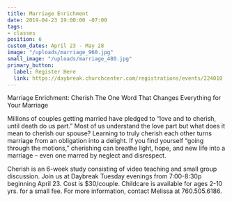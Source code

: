 ```yaml
---
title: Marriage Enrichment
date: 2019-04-23 19:00:00 -07:00
tags:
- classes
position: 6
custom_dates: April 23 - May 28
image: "/uploads/marriage_960.jpg"
small_image: "/uploads/marriage_480.jpg"
primary_button:
  label: Register Here
  link: https://daybreak.churchcenter.com/registrations/events/224010
---
```


Marriage Enrichment: Cherish
The One Word That Changes Everything for Your Marriage

Millions of couples getting married have pledged to “love and to cherish, until death do us part.” Most of us understand the love part but what does it mean to cherish our spouse? Learning to truly cherish each other turns marriage from an obligation into a delight. If you find yourself “going through the motions,” cherishing can breathe light, hope, and new life into a marriage – even one marred by neglect and disrespect.

Cherish is an 6-week study consisting of video teaching and small group discussion. Join us at Daybreak Tuesday evenings from 7:00-8:30p beginning April 23. Cost is $30/couple. Childcare is available for ages 2-10 yrs. for a small fee. For more information, contact Melissa at 760.505.6186.